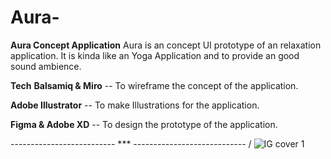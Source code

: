 # Aura-
**Aura Concept Application**
Aura is an concept  UI prototype of an relaxation application. It is kinda like an Yoga Application and to provide an good sound ambience.

**Tech**
**Balsamiq & Miro** -- To wireframe the concept of the application.

**Adobe Illustrator** -- To make Illustrations for the application.

**Figma & Adobe XD** -- To design the prototype of the application.

--------------------------  ***  ----------------------------
/
![IG cover 1](https://user-images.githubusercontent.com/81346813/159114197-08d31422-17de-4538-8afa-9ff7f2ed4b2b.png)
